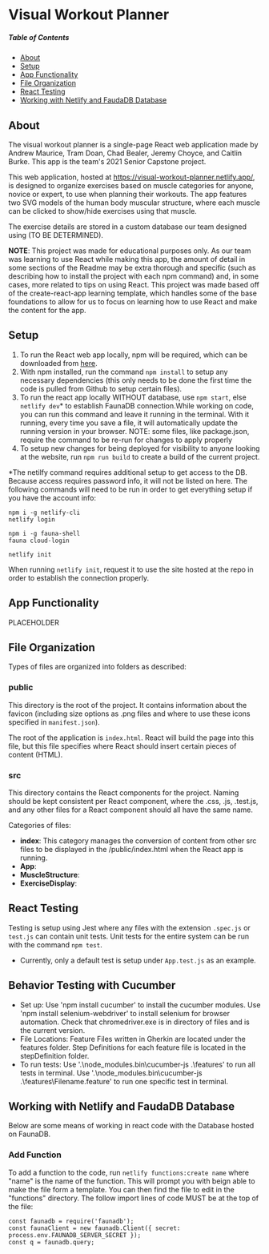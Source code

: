 # Visual Workout Planner
##### Table of Contents
* [About](#about)
* [Setup](#setup)
* [App Functionality](#app-functionality)
* [File Organization](#file-organization)
* [React Testing](#react-testing)
* [Working with Netlify and FaudaDB Database](#working-with-netlify-and-faudadb-database)
## About
The visual workout planner is a single-page React web application made by Andrew Maurice, Tram Doan, Chad Bealer, Jeremy Choyce, and Caitlin Burke. This app is the team's 2021 Senior Capstone project.

This web application, hosted at https://visual-workout-planner.netlify.app/, is designed to organize exercises based on muscle categories for anyone, novice or expert, to use when planning their workouts. The app features two SVG models of the human body muscular structure, where each muscle can be clicked to show/hide exercises using that muscle.

The exercise details are stored in a custom database our team designed using (TO BE DETERMINED). 

**NOTE**: This project was made for educational purposes only. As our team was learning to use React while making this app, the amount of detail in some sections of the Readme may be extra thorough and specific (such as describing how to install the project with each npm command) and, in some cases, more related to tips on using React. This project was made based off of the create-react-app learning template, which handles some of the base foundations to allow for us to focus on learning how to use React and make the content for the app.

## Setup
1. To run the React web app locally, npm will be required, which can be downloaded from [here](https://www.npmjs.com/get-npm).
2. With npm installed, run the command `npm install` to setup any necessary dependencies (this only needs to be done the first time the code is pulled from Github to setup certain files). 
3. To run the react app locally WITHOUT database, use `npm start`, else `netlify dev`* to establish FaunaDB connection.While working on code, you can run this command and leave it running in the terminal. With it running, every time you save a file, it will automatically update the running version in your browser. NOTE: some files, like package.json, require the command to be re-run for changes to apply properly
4. To setup new changes for being deployed for visibility to anyone looking at the website, run `npm run build` to create a build of the current project.

*The netilfy command requires additional setup to get access to the DB. Because access requires password info, it will not be listed on here. The following commands will need to be run in order to get everything setup if you have the account info:
```
npm i -g netlify-cli
netlify login

npm i -g fauna-shell
fauna cloud-login

netlify init
```
When running `netlify init`, request it to use the site hosted at the repo in order to establish the connection properly.

## App Functionality
PLACEHOLDER

## File Organization
Types of files are organized into folders as described:

### public
This directory is the root of the project. It contains information about the favicon (including size options as .png files and where to use these icons specified in `manifest.json`).

The root of the application is `index.html`. React will build the page into this file, but this file specifies where React should insert certain pieces of content (HTML). 

### src
This directory contains the React components for the project. Naming should be kept consistent per React component, where the .css, .js, .test.js, and any other files for a React component should all have the same name. 

Categories of files:
- **index**: This category manages the conversion of content from other src files to be displayed in the /public/index.html when the React app is running.
- **App**:
- **MuscleStructure**:
- **ExerciseDisplay**:


## React Testing
Testing is setup using Jest where any files with the extension `.spec.js` or `test.js` can contain unit tests. Unit tests for the entire system can be run with the command `npm test`.
- Currently, only a default test is setup under `App.test.js` as an example.

## Behavior Testing with Cucumber
- Set up:
Use 'npm install cucumber' to install the cucumber modules.
Use 'npm install selenium-webdriver' to install selenium for browser automation.
Check that chromedriver.exe is in directory of files and is the current version.
- File Locations:
Feature Files written in Gherkin are located under the features folder.
Step Definitions for each feature file is located in the stepDefinition folder. 
- To run tests:
Use '.\node_modules\.bin\cucumber-js .\features' to run all tests in terminal.
Use '.\node_modules\.bin\cucumber-js .\features\Filename.feature' to run one specific test in terminal.

## Working with Netlify and FaudaDB Database
Below are some means of working in react code with the Database hosted on FaunaDB.
### Add Function
To add a function to the code, run `netlify functions:create name` where "name" is the name of the function. This will prompt you with beign able to make the file form a template. You can then find the file to edit in the "functions" directory. The follow import lines of code MUST be at the top of the file:
```
const faunadb = require('faunadb');
const faunaClient = new faunadb.Client({ secret: process.env.FAUNADB_SERVER_SECRET });
const q = faunadb.query;
```
